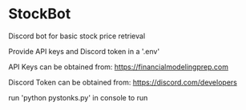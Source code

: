 # StockBot
Discord bot for basic stock price retrieval

Provide API keys and Discord token in a '.env'

API Keys can be obtained from:
https://financialmodelingprep.com

Discord Token can be obtained from:
https://discord.com/developers

run 'python pystonks.py' in console to run
